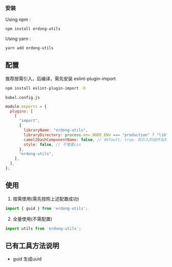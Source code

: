   

  ### 安装

  Using npm :
  ```bash
  npm install erdong-utils
  ```
  Using yarn :
  ```bash
  yarn add erdong-utils
  ```
  ## 配置

  推荐按需引入，后编译，需先安装 eslint-plugin-import 

  ```bash
  npm install eslint-plugin-import -D
  ```

  `babel.config.js`

  ```javascript
  module.exports = {
    plugins: [
      [
        "import",
        {
          libraryName: "erdong-utils",
          libraryDirectory: process.env.NODE_ENV === "production" ? "lib" : "src", //生产环境使用lib下文件，本地环境使用src下文件
          camel2DashComponentName: false, // default: true，将引入的组件名转化为"-"连接的文件名
          style: false, // 不需要css
        },
        "erdong-utils",
      ],
    ],
  };
  ```


  ## 使用

  1. 按需使用(需先按照上述配置成功)
  ```javascript
  import { guid } from 'erdong-utils';
  ```
  2. 全量使用(不需配置)
  ```javascript
  import utils from 'erdong-utils';
  ```
  ## 已有工具方法说明

  - guid 生成uuid